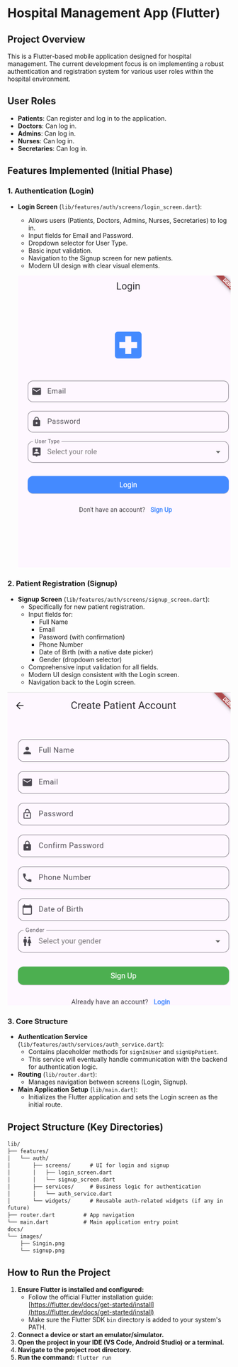 # Hospital Management App (Flutter)



## Project Overview

This is a Flutter-based mobile application designed for hospital management. The current development focus is on implementing a robust authentication and registration system for various user roles within the hospital environment.

## User Roles

-   **Patients**: Can register and log in to the application.
-   **Doctors**: Can log in.
-   **Admins**: Can log in.
-   **Nurses**: Can log in.
-   **Secretaries**: Can log in.

## Features Implemented (Initial Phase)

### 1. Authentication (Login)

-   **Login Screen** (`lib/features/auth/screens/login_screen.dart`):
    -   Allows users (Patients, Doctors, Admins, Nurses, Secretaries) to log in.
    -   Input fields for Email and Password.
    -   Dropdown selector for User Type.
    -   Basic input validation.
    -   Navigation to the Signup screen for new patients.
    -   Modern UI design with clear visual elements.

    ![Singin](./images/Singin.png)

### 2. Patient Registration (Signup)

-   **Signup Screen** (`lib/features/auth/screens/signup_screen.dart`):
    -   Specifically for new patient registration.
    -   Input fields for:
        -   Full Name
        -   Email
        -   Password (with confirmation)
        -   Phone Number
        -   Date of Birth (with a native date picker)
        -   Gender (dropdown selector)
    -   Comprehensive input validation for all fields.
    -   Modern UI design consistent with the Login screen.
    -   Navigation back to the Login screen.

![Singup](./images/Singup.png)

### 3. Core Structure

-   **Authentication Service** (`lib/features/auth/services/auth_service.dart`):
    -   Contains placeholder methods for `signInUser` and `signUpPatient`.
    -   This service will eventually handle communication with the backend for authentication logic.
-   **Routing** (`lib/router.dart`):
    -   Manages navigation between screens (Login, Signup).
-   **Main Application Setup** (`lib/main.dart`):
    -   Initializes the Flutter application and sets the Login screen as the initial route.

## Project Structure (Key Directories)

```
lib/
├── features/
│   └── auth/
│       ├── screens/      # UI for login and signup
│       │   ├── login_screen.dart
│       │   └── signup_screen.dart
│       ├── services/     # Business logic for authentication
│       │   └── auth_service.dart
│       └── widgets/      # Reusable auth-related widgets (if any in future)
├── router.dart         # App navigation
└── main.dart           # Main application entry point
docs/
└── images/
    ├── Singin.png
    └── signup.png
```

## How to Run the Project

1.  **Ensure Flutter is installed and configured:**
    -   Follow the official Flutter installation guide: [https://flutter.dev/docs/get-started/install](https://flutter.dev/docs/get-started/install)
    -   Make sure the Flutter SDK `bin` directory is added to your system's PATH.
2.  **Connect a device or start an emulator/simulator.**
3.  **Open the project in your IDE (VS Code, Android Studio) or a terminal.**
4.  **Navigate to the project root directory.**
5.  **Run the command:** `flutter run`


